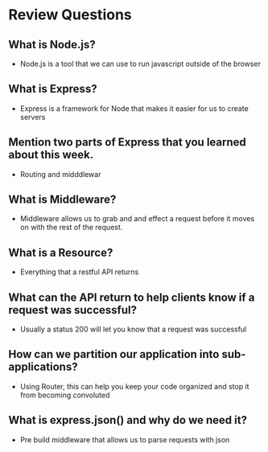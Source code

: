 # Review Questions

## What is Node.js?

- Node.js is a tool that we can use to run javascript outside of the browser

## What is Express?

- Express is a framework for Node that makes it easier for us to create servers

## Mention two parts of Express that you learned about this week.

- Routing and midddlewar

## What is Middleware?

- Middleware allows us to grab and and effect a request before it moves on with the rest of the request. 

## What is a Resource?

- Everything that a restful API returns

## What can the API return to help clients know if a request was successful?

- Usually a status 200 will let you know that a request was successful

## How can we partition our application into sub-applications?

- Using Router, this can help you keep your code organized and stop it from becoming convoluted

## What is express.json() and why do we need it?

- Pre build middleware that allows us to parse requests with json
